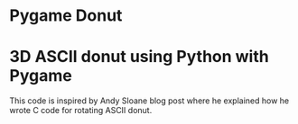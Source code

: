 # Pygame Donut
<h1>3D ASCII donut using Python with Pygame</h1>
<p> This code is inspired by Andy Sloane blog post where he explained how he wrote C code for rotating ASCII donut. <a href = https://www.a1k0n.net/2011/07/20/donut-math.html></p>
